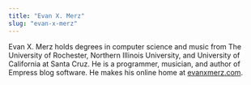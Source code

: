 ```yaml
---
title: "Evan X. Merz"
slug: "evan-x-merz"
---
```


Evan X. Merz holds degrees in computer science and music from The University of Rochester, Northern Illinois University, and University of California at Santa Cruz. He is a programmer, musician, and author of Empress blog software. He makes his online home at [evanxmerz.com](https://www.evanxmerz.com).
